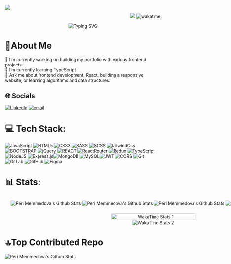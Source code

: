  <img src="https://raw.githubusercontent.com/halfrost/halfrost/master/icons/header_.png" style="margin-bottom:10px"/>
 <div align="right"> <img src="https://visitor-badge.laobi.icu/badge?page_id=iamperii.iamperii&right_color=darkgreen" /> <img src="https://wakatime.com/badge/user/2a7349ab-e019-46e5-8945-eac4dd9a703f.svg" alt="wakatime"></div>

<p align="center">
  <img src="https://readme-typing-svg.herokuapp.com?font=Fira+Code&pause=1000&color=FFFFFF&center=true&vCenter=true&width=435&lines=Front-End+Developer;" alt="Typing SVG" />
</p>

# 🐧About Me

 <div>
🔭 I’m currently working on building my portfolio with various frontend projects...<br> 🌱 I’m currently learning TypeScript<br> 💬 Ask me about frontend development, React, building a responsive website, or learning algorithms and data structures.
 </div>

## 🌐 Socials

[![LinkedIn](https://img.shields.io/badge/LinkedIn-%230077B5.svg?logo=linkedin&logoColor=white)](https://www.linkedin.com/in/perimemmedova/) [![email](https://img.shields.io/badge/Email-D14836?logo=gmail&logoColor=white)](mailto:memmedovaperiii@gmail.com)

# 💻 Tech Stack:

![JavaScript](https://img.shields.io/badge/javascript-%23F7DF1E.svg?style=for-the-badge&logo=javascript&logoColor=black) ![HTML5](https://img.shields.io/badge/html5-%23E34F26.svg?style=for-the-badge&logo=html5&logoColor=white) ![CSS3](https://img.shields.io/badge/css3-%231572B6.svg?style=for-the-badge&logo=css3&logoColor=white) ![SASS](https://img.shields.io/badge/SASS-%23CD6799.svg?style=for-the-badge&logo=SASS&logoColor=white) ![SCSS](https://img.shields.io/badge/SCSS-%23CD6799.svg?style=for-the-badge&logo=sass&logoColor=white)
![tailwindCss](https://img.shields.io/badge/tailwindCss-%2338BDF8.svg?style=for-the-badge&logo=tailwindCss&logoColor=white) ![BOOTSTRAP](https://img.shields.io/badge/BOOTSTRAP-%237952B3.svg?style=for-the-badge&logo=BOOTSTRAP&logoColor=white) ![jQuery](https://img.shields.io/badge/jQuery-%230769AD.svg?style=for-the-badge&logo=jQuery&logoColor=white) ![REACT](https://img.shields.io/badge/react-%2361DAFB.svg?style=for-the-badge&logo=react&logoColor=white) ![ReactRouter](https://img.shields.io/badge/ReactRouter-%23CA4245.svg?style=for-the-badge&logo=ReactRouter&logoColor=white) ![Redux](https://img.shields.io/badge/Redux-%23764ABC.svg?style=for-the-badge&logo=Redux&logoColor=white) ![TypeScript](https://img.shields.io/badge/typescript-%233178C6.svg?style=for-the-badge&logo=typescript&logoColor=white) ![NodeJS](https://img.shields.io/badge/node.js-%23339933?style=for-the-badge&logo=node.js&logoColor=white) ![Express.js](https://img.shields.io/badge/express.js-%23000000.svg?style=for-the-badge&logo=express&logoColor=white)![MongoDB](https://img.shields.io/badge/MongoDB-%2347A248.svg?style=for-the-badge&logo=mongodb&logoColor=white) ![MySQL](https://img.shields.io/badge/mysql-%234479A1.svg?style=for-the-badge&logo=mysql&logoColor=white)![JWT](https://img.shields.io/badge/JWT-%23000000.svg?style=for-the-badge&logo=json-web-tokens&logoColor=white) ![CORS](https://img.shields.io/badge/CORS-%23000000.svg?style=for-the-badge&logoColor=white) ![Git](https://img.shields.io/badge/git-%23F05032.svg?style=for-the-badge&logo=git&logoColor=white) ![GitLab](https://img.shields.io/badge/gitlab-%23FC6D26.svg?style=for-the-badge&logo=gitlab&logoColor=white) ![GitHub](https://img.shields.io/badge/github-%23FC6D26.svg?style=for-the-badge&logo=github&logoColor=white) ![Figma](https://img.shields.io/badge/figma-%23FC6D26.svg?style=for-the-badge&logo=figma&logoColor=white)

# 📊 Stats:

<div align="center" style="width: 100vw; display: flex; flex-direction:column; justify-content: center; align-items: center; gap: 10px;">
  
   ![Peri Memmedova's Github Stats](https://github-readme-stats.vercel.app/api?username=iamperii&hide=false)
   ![Peri Memmedova's Github Stats](https://github-readme-stats.vercel.app/api/top-langs?username=iamperii&locale=en&hide_title=false&layout=compact&card_width=320&langs_count=5&theme=white&hide_border=true&order=2)
   ![Peri Memmedova's Github Stats](https://github-readme-streak-stats.herokuapp.com/?user=iamperii&theme=white&hide_border=true)
   ![Peri Memmedova's Github Stats](https://github-profile-trophy.vercel.app?username=iamperii&theme=white&column=-1&row=1&margin-w=8&margin-h=8&no-bg=false&no-frame=false&order=4)

<div style="text-align: center;">
    <img src="https://wakatime.com/share/@iamperii/a1dd0276-8a97-4888-9cd9-eee46eb6c920.svg" alt="WakaTime Stats 1" style="width: 100%">
    <img src="https://wakatime.com/share/@iamperii/59999f65-181d-4644-8d28-224758de9665.svg" alt="WakaTime Stats 2">
</div>

</div>

# 🔝Top Contributed Repo

![Peri Memmedova's Github Stats](https://github-contributor-stats.vercel.app/api?username=iamperii&limit=5&theme=white&combine_all_yearly_contributions=true)
